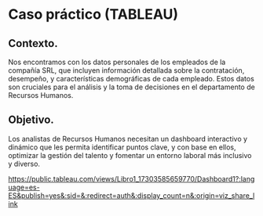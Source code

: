 # Caso práctico (TABLEAU)

## Contexto.
Nos encontramos con los datos personales de los empleados de la compañía SRL, que incluyen información detallada sobre la contratación, desempeño, y características demográficas de cada empleado. Estos datos son cruciales para el análisis y la toma de decisiones en el departamento de Recursos Humanos.

## Objetivo.
Los analistas de Recursos Humanos necesitan un dashboard interactivo y dinámico que les permita identificar puntos clave, y con base en ellos, optimizar la gestión del talento y fomentar un entorno laboral más inclusivo y diverso.

https://public.tableau.com/views/Libro1_17303585659770/Dashboard1?:language=es-ES&publish=yes&:sid=&:redirect=auth&:display_count=n&:origin=viz_share_link
